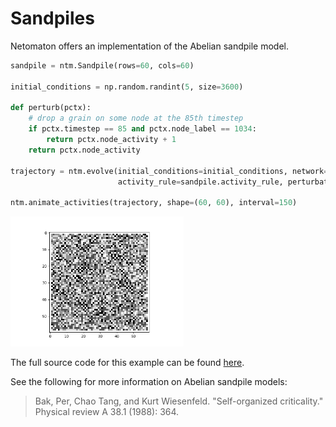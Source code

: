 # Sandpiles

Netomaton offers an implementation of the Abelian sandpile model.

```python
sandpile = ntm.Sandpile(rows=60, cols=60)

initial_conditions = np.random.randint(5, size=3600)

def perturb(pctx):
    # drop a grain on some node at the 85th timestep
    if pctx.timestep == 85 and pctx.node_label == 1034:
        return pctx.node_activity + 1
    return pctx.node_activity

trajectory = ntm.evolve(initial_conditions=initial_conditions, network=sandpile.network,
                        activity_rule=sandpile.activity_rule, perturbation=perturb, timesteps=110)

ntm.animate_activities(trajectory, shape=(60, 60), interval=150)
```

<img src="../../resources/sandpile.gif" width="55%"/>

The full source code for this example can be found [here](sandpile_demo.py).

See the following for more information on Abelian sandpile models:

> Bak, Per, Chao Tang, and Kurt Wiesenfeld. "Self-organized criticality." Physical review A 38.1 (1988): 364.